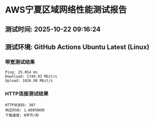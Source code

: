 # AWS宁夏区域网络性能测试报告
## 测试时间: 2025-10-22 09:16:24
## 测试环境: GitHub Actions Ubuntu Latest (Linux)

### 带宽测试结果
```
Ping: 25.054 ms
Download: 1744.93 Mbit/s
Upload: 1026.98 Mbit/s
```

### HTTP连接测试结果
```
HTTP状态码: 307
响应时间: 1.660586秒
下载速度: 0字节/秒
```


